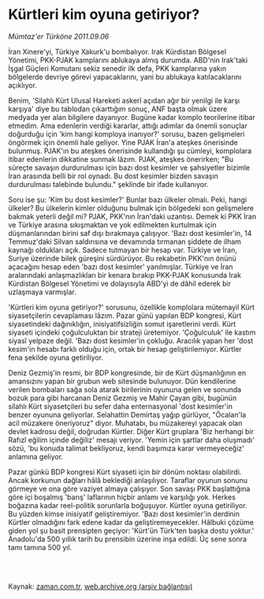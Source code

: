 # Kürtleri kim oyuna getiriyor?

*Mümtaz'er Türköne 2011.09.06*

<td class="columnist-detail">
<p>İran Xinere'yi, Türkiye Xakurk'u bombalıyor. Irak Kürdistan Bölgesel Yönetimi, PKK-PJAK kamplarını ablukaya almış durumda. ABD'nin Irak'taki İşgal Güçleri Komutanı sekiz senedir ilk defa, PKK kamplarına yakın bölgelerde devriye görevi yapacaklarını, yani bu ablukaya katılacaklarını açıklıyor.</p>
<p>
<div id="haberMetinDiv">
<p>Benim, 'Silahlı Kürt Ulusal Hareketi askerî açıdan ağır bir yenilgi ile karşı karşıya' diye bu tablodan çıkarttığım sonuç, ANF başta olmak üzere medyada yer alan bilgilere dayanıyor. Bugüne kadar komplo teorilerine itibar etmedim. Ama edenlerin verdiği kararlar, attığı adımlar da önemli sonuçlar doğurduğu için 'kim hangi komploya inanıyor?' sorusu, bazen gelişmeleri öngörmek için önemli hale geliyor. Yine PJAK İran'a ateşkes önerisinde bulunmuş. PJAK'ın bu ateşkes önerisinde kullandığı şu cümleyi, komplolara itibar edenlerin dikkatine sunmak lâzım. PJAK, ateşkes önerirken; "Bu süreçte savaşın durdurulması için bazı dost kesimler ve şahsiyetler bizimle İran arasında belli bir rol oynadı. Bu dost kesimler bizden savaşın durdurulması talebinde bulundu." şeklinde bir ifade kullanıyor. 
<p> Soru ise şu: 'Kim bu dost kesimler?' Bunlar bazı ülkeler olmalı. Peki, hangi ülkeler? Bu ülkelerin kimler olduğunu bulmak için bölgedeki son gelişmelere bakmak yeterli değil mi? PJAK, PKK'nın İran'daki uzantısı. Demek ki PKK İran ve Türkiye arasına sıkışmaktan ve yok edilmekten kurtulmak için düşmanlarından birini saf dışı bırakmaya çalışıyor. 'Bazı dost kesimler'in, 14 Temmuz'daki Silvan saldırısına ve devamında tırmanan şiddete de ilham kaynağı oldukları açık. Sadece tutmayan bir hesap var. Türkiye ve İran, Suriye üzerinde bilek güreşini sürdürüyor. Bu rekabetin PKK'nın önünü açacağını hesap eden 'bazı dost kesimler' yanılmışlar. Türkiye ve İran aralarındaki anlaşmazlıkları bir kenara bırakıp PKK-PJAK konusunda Irak Kürdistan Bölgesel Yönetimi ve dolayısıyla ABD'yi de dâhil ederek bir uzlaşmaya varmışlar.
<p>'Kürtleri kim oyuna getiriyor?' sorusunu, özellikle komplolara mütemayil Kürt siyasetçilerin cevaplaması lâzım. Pazar günü yapılan BDP kongresi, Kürt siyasetindeki dağınıklığın, inisiyatifsizliğin somut işaretlerini verdi. Kürt siyaseti içindeki çoğulculuktan bir strateji üretemiyor. 'Çoğulculuk' ile kastım siyasî yelpaze değil. 'Bazı dost kesimler'in çokluğu. Aracılık yapan her 'dost kesim'in hesabı farklı olduğu için, ortak bir hesap geliştirilemiyor. Kürtler fena şekilde oyuna getiriliyor.
<p>Deniz Gezmiş'in resmi, bir BDP kongresinde, bir de Kürt düşmanlığının en amansızını yapan bir grubun web sitesinde bulunuyor. Dün kendilerine verilen bombaları sağa sola atarak birilerinin oyununa gelen ve sonunda bozuk para gibi harcanan Deniz Gezmiş ve Mahir Çayan gibi, bugünün silahlı Kürt siyasetçileri bu sefer daha enternasyonal 'dost kesimler'in benzer oyununa geliyorlar. Selahattin Demirtaş yağıp gürlüyor, "Öcalan'la acil müzakere öneriyoruz" diyor. Muhatabı, bu müzakereyi yapacak olan devlet kadrosu değil, doğrudan Kürtler. Diğer Kürt gruplara 'Biz herhangi bir Rafızî eğilim içinde değiliz' mesajı veriyor. 'Yemin için şartlar daha oluşmadı' sözü, 'bu konuda talimat bekliyoruz, kendi başımıza karar vermeyeceğiz' anlamına geliyor.
<p>Pazar günkü BDP kongresi Kürt siyaseti için bir dönüm noktası olabilirdi. Ancak korkunun dağları hâlâ beklediği anlaşılıyor. Taraflar oyunun sonunu görmeye ve ona göre vaziyet almaya çalışıyor. Son savaşı PKK başlattığına göre içi boşalmış 'barış' laflarının hiçbir anlamı ve karşılığı yok. Herkes boğazına kadar reel-politik sorunlarla boğuşuyor. Kürtler oyuna getiriliyor. Bu yüzden kimse inisiyatif geliştiremiyor. 'Bazı dost kesimler'in derdinin Kürtler olmadığını fark edene kadar da geliştiremeyecekler. Hâlbuki çözüme giden yol şu basit prensipten geçiyor: 'Kürt'ün Türk'ten başka dostu yoktur.' Anadolu'da 500 yıllık tarih bu prensibin üzerine inşa edildi. Üç sene sonra tamı tamına 500 yıl. </p></p></p></p></p></div>
</p>


<p><br>
		 </br></p></td>

Kaynak: [zaman.com.tr](http://zaman.com.tr/yazar.do?yazino=1176730), [web.archive.org (arşiv bağlantısı)](http://web.archive.org/web/20111229035529/http://zaman.com.tr/yazar.do?yazino=1176730)
